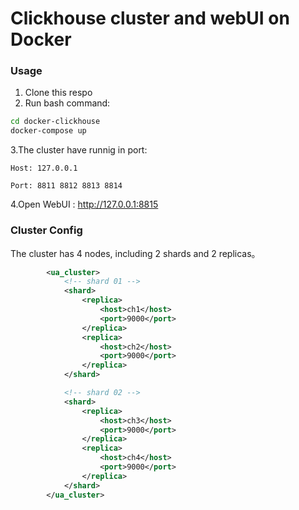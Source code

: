 # Clickhouse cluster and webUI on Docker


### Usage
1. Clone this respo
2. Run bash command:

``` bash
cd docker-clickhouse
docker-compose up
```

3.The cluster have runnig in port:

```Host: 127.0.0.1``` 

```Port: 8811 8812 8813 8814```

4.Open WebUI : http://127.0.0.1:8815



### Cluster Config

The cluster has 4 nodes, including 2 shards and 2 replicas。

```xml
        <ua_cluster>
            <!-- shard 01 -->
            <shard>
                <replica>
                    <host>ch1</host>
                    <port>9000</port>
                </replica>
                <replica>
                    <host>ch2</host>
                    <port>9000</port>
                </replica>
            </shard>

            <!-- shard 02 -->
            <shard>
                <replica>
                    <host>ch3</host>
                    <port>9000</port>
                </replica>
                <replica>
                    <host>ch4</host>
                    <port>9000</port>
                </replica>
            </shard>
        </ua_cluster>
```



